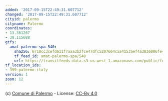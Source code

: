 ```yaml
---
added: '2017-09-15T22:49:31.607712'
changed: '2017-09-15T22:49:31.607712'
cityid: palermo
cityname: Palermo
coordinates:
- 13.361267
- 38.115688
gtfs:
  amat-palermo-spa-540:
    sha256: 6710cc3cefd611f7aaa3b2fce47dfc5207664c5a4153aef4a3036006fe437fc0
    tf_feed_id: amat-palermo-spa/540
    url: https://transitfeeds-data.s3-us-west-1.amazonaws.com/public/feeds/amat-palermo-spa/540/20170802/gtfs.zip
tf_location_ids:
- 399-palermo-italy
version: 1
zoom: 12
---
```


(c) [Comune di Palermo](https://www.comune.palermo.it/opendata_dld.php?id=349) - License: [CC-By 4.0](https://creativecommons.org/licenses/by/4.0/deed.it)
